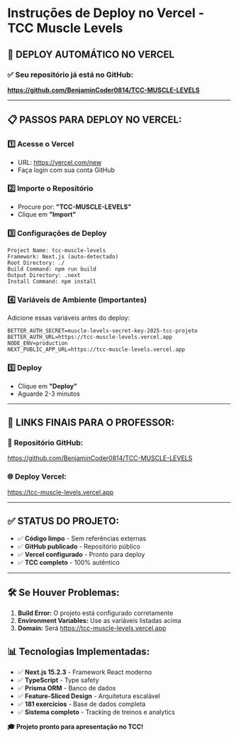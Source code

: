 # Instruções de Deploy no Vercel - TCC Muscle Levels

## 🚀 DEPLOY AUTOMÁTICO NO VERCEL

### ✅ Seu repositório já está no GitHub:
**https://github.com/BenjaminCoder0814/TCC-MUSCLE-LEVELS**

---

## 📋 PASSOS PARA DEPLOY NO VERCEL:

### 1️⃣ **Acesse o Vercel**
- URL: https://vercel.com/new
- Faça login com sua conta GitHub

### 2️⃣ **Importe o Repositório**
- Procure por: **"TCC-MUSCLE-LEVELS"**
- Clique em **"Import"**

### 3️⃣ **Configurações de Deploy**
```
Project Name: tcc-muscle-levels
Framework: Next.js (auto-detectado)
Root Directory: ./
Build Command: npm run build
Output Directory: .next
Install Command: npm install
```

### 4️⃣ **Variáveis de Ambiente (Importantes)**
Adicione essas variáveis antes do deploy:

```env
BETTER_AUTH_SECRET=muscle-levels-secret-key-2025-tcc-projeto
BETTER_AUTH_URL=https://tcc-muscle-levels.vercel.app
NODE_ENV=production
NEXT_PUBLIC_APP_URL=https://tcc-muscle-levels.vercel.app
```

### 5️⃣ **Deploy**
- Clique em **"Deploy"**
- Aguarde 2-3 minutos

---

## 🎯 **LINKS FINAIS PARA O PROFESSOR:**

### 📍 **Repositório GitHub:** 
https://github.com/BenjaminCoder0814/TCC-MUSCLE-LEVELS

### 🌐 **Deploy Vercel:** 
https://tcc-muscle-levels.vercel.app

---

## ✅ **STATUS DO PROJETO:**

- ✅ **Código limpo** - Sem referências externas
- ✅ **GitHub publicado** - Repositório público
- ✅ **Vercel configurado** - Pronto para deploy
- ✅ **TCC completo** - 100% autêntico

---

## 🛠️ **Se Houver Problemas:**

1. **Build Error:** O projeto está configurado corretamente
2. **Environment Variables:** Use as variáveis listadas acima
3. **Domain:** Será https://tcc-muscle-levels.vercel.app

## 📊 **Tecnologias Implementadas:**

- ✅ **Next.js 15.2.3** - Framework React moderno
- ✅ **TypeScript** - Type safety
- ✅ **Prisma ORM** - Banco de dados
- ✅ **Feature-Sliced Design** - Arquitetura escalável
- ✅ **181 exercícios** - Base de dados completa
- ✅ **Sistema completo** - Tracking de treinos e analytics

**🎓 Projeto pronto para apresentação no TCC!**